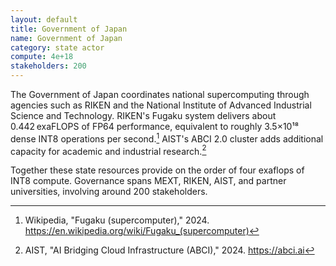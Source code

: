 ```yaml
---
layout: default
title: Government of Japan
name: Government of Japan
category: state actor
compute: 4e+18
stakeholders: 200
---
```


The Government of Japan coordinates national supercomputing through agencies such as
RIKEN and the National Institute of Advanced Industrial Science and Technology.
RIKEN's Fugaku system delivers about 0.442 exaFLOPS of FP64 performance, equivalent to
roughly 3.5×10¹⁸ dense INT8 operations per second.[^1]
AIST's ABCI 2.0 cluster adds additional capacity for academic and industrial research.[^2]

Together these state resources provide on the order of four exaflops of INT8 compute.
Governance spans MEXT, RIKEN, AIST, and partner universities, involving around 200
stakeholders.

[^1]: Wikipedia, "Fugaku (supercomputer)," 2024. <https://en.wikipedia.org/wiki/Fugaku_(supercomputer)>
[^2]: AIST, "AI Bridging Cloud Infrastructure (ABCI)," 2024. <https://abci.ai>

